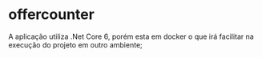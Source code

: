 # offercounter
A aplicação utiliza .Net Core 6, porém esta em docker o que irá facilitar na execução do projeto em outro ambiente;
